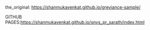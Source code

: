 the_original: https://shanmukavenkat.github.io/greviance-sample/

GITHUB PAGES:https://shanmukavenkat.github.io/snvs_pr_sarath/index.html
